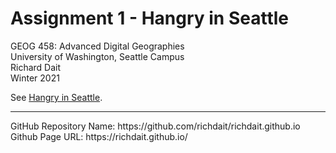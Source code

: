 # Assignment 1 - Hangry in Seattle
GEOG 458: Advanced Digital Geographies<br>
University of Washington, Seattle Campus<br>
Richard Dait<br>
Winter 2021

See [Hangry in Seattle](https://richdait.github.io/).

<hr>
GitHub Repository Name: https://github.com/richdait/richdait.github.io<br>
Github Page URL: https://richdait.github.io/
